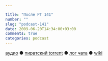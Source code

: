 ```yaml
---

title: "После РТ 141"
number: ""
slug: "podcast-141"
date: 2009-06-20T14:34:00+03:00
comments: true
categories: podcast
---
```

[аудио](http://cdn.radio-t.com/rt141post.mp3) ● [пиратский torrent](http://pirates.radio-t.com/torrents/rt141post.mp3.torrent) ● [лог чата](http://chat.radio-t.com/logs/radio-t-141.html) ● [wiki](http://wiki.radio-t.com/%D0%9F%D0%BE%D1%81%D0%BB%D0%B5_%D0%A0%D0%A2_141)<audio src="http://cdn.radio-t.com/rt141post.mp3" preload="none">
